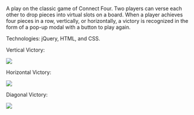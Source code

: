A play on the classic game of Connect Four. Two players can verse each other to drop pieces into virtual slots on a board. When a player achieves four pieces in a row, vertically, or horizontally, a victory is recognized in the form of a pop-up modal with a button to play again.


Technologies: jQuery, HTML, and CSS.


Vertical Victory:

<img src="public/vertical.gif">


Horizontal Victory:

<img src="public/horizontal.gif">


Diagonal Victory:

<img src="public/diagonal.gif">
